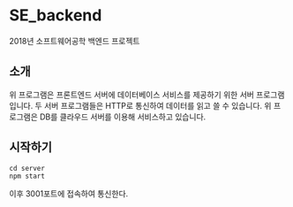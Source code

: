# SE_backend
2018년 소프트웨어공학 백엔드 프로젝트
## 소개
위 프로그램은 프론트엔드 서버에 데이터베이스 서비스를 제공하기 위한 서버 프로그램입니다.
두 서버 프로그램들은 HTTP로 통신하여 데이터를 읽고 쓸 수 있습니다.
위 프로그램은 DB를 클라우드 서버를 이용해 서비스하고 있습니다.
## 시작하기
```
cd server
npm start
```
이후 3001포트에 접속하여 통신한다.
